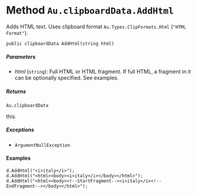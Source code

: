 # Method `Au.clipboardData.AddHtml`

Adds HTML text. Uses clipboard format `Au.Types.ClipFormats.Html` (`"HTML Format"`).

```
public clipboardData AddHtml(string html)
```

##### Parameters

- *html*  (`string`):
    Full HTML or HTML fragment. If full HTML, a fragment in it can be optionally specified. See examples.

##### Returns

`Au.clipboardData`

this.

##### Exceptions

- `ArgumentNullException`

#### Examples

```
d.AddHtml("<i>italy</i>");
d.AddHtml("<html><body><i>italy</i></body></html>");
d.AddHtml("<html><body><!--StartFragment--><i>italy</i><!--EndFragment--></body></html>");
```